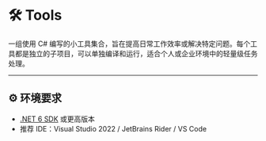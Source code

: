 # 🛠️ Tools

一组使用 C# 编写的小工具集合，旨在提高日常工作效率或解决特定问题。每个工具都是独立的子项目，可以单独编译和运行，适合个人或企业环境中的轻量级任务处理。

---

## ⚙️ 环境要求

- [.NET 6 SDK](https://dotnet.microsoft.com/en-us/download) 或更高版本
- 推荐 IDE：Visual Studio 2022 / JetBrains Rider / VS Code
